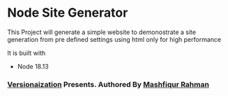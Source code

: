# Node Site Generator
This Project will generate a simple website to demonostrate a site generation from pre defined settings using html only for high performance

It is built with

  - Node 18.13

### [Versionaization](https://www.versionaization.com/) Presents. Authored By [Mashfiqur Rahman](https://www.mashfiqnahid.com/)